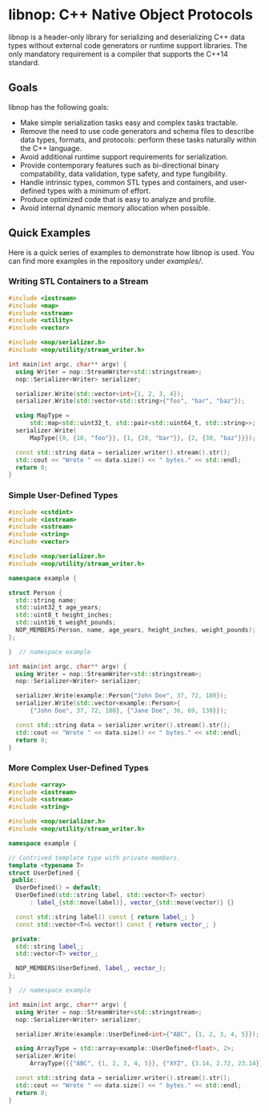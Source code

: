 # libnop: C++ Native Object Protocols

libnop is a header-only library for serializing and deserializing C++ data
types without external code generators or runtime support libraries. The only
mandatory requirement is a compiler that supports the C++14 standard.

## Goals

libnop has the following goals:

  * Make simple serialization tasks easy and complex tasks tractable.
  * Remove the need to use code generators and schema files to describe data
    types, formats, and protocols: perform these tasks naturally within the C++
    language.
  * Avoid additional runtime support requirements for serialization.
  * Provide contemporary features such as bi-directional binary compatability,
    data validation, type safety, and type fungibility.
  * Handle intrinsic types, common STL types and containers, and user-defined
    types with a minimum of effort.
  * Produce optimized code that is easy to analyze and profile.
  * Avoid internal dynamic memory allocation when possible.

## Quick Examples

Here is a quick series of examples to demonstrate how libnop is used. You can
find more examples in the repository under *examples/*.

### Writing STL Containers to a Stream

```C++
#include <iostream>
#include <map>
#include <sstream>
#include <utility>
#include <vector>

#include <nop/serializer.h>
#include <nop/utility/stream_writer.h>

int main(int argc, char** argv) {
  using Writer = nop::StreamWriter<std::stringstream>;
  nop::Serializer<Writer> serializer;

  serializer.Write(std::vector<int>{1, 2, 3, 4});
  serializer.Write(std::vector<std::string>{"foo", "bar", "baz"});

  using MapType =
      std::map<std::uint32_t, std::pair<std::uint64_t, std::string>>;
  serializer.Write(
      MapType{{0, {10, "foo"}}, {1, {20, "bar"}}, {2, {30, "baz"}}});

  const std::string data = serializer.writer().stream().str();
  std::cout << "Wrote " << data.size() << " bytes." << std::endl;
  return 0;
}
```

### Simple User-Defined Types

```C++
#include <cstdint>
#include <iostream>
#include <sstream>
#include <string>
#include <vector>

#include <nop/serializer.h>
#include <nop/utility/stream_writer.h>

namespace example {

struct Person {
  std::string name;
  std::uint32_t age_years;
  std::uint8_t height_inches;
  std::uint16_t weight_pounds;
  NOP_MEMBERS(Person, name, age_years, height_inches, weight_pounds);
};

}  // namespace example

int main(int argc, char** argv) {
  using Writer = nop::StreamWriter<std::stringstream>;
  nop::Serializer<Writer> serializer;

  serializer.Write(example::Person{"John Doe", 37, 72, 180});
  serializer.Write(std::vector<example::Person>{
      {"John Doe", 37, 72, 180}, {"Jane Doe", 36, 69, 130}});

  const std::string data = serializer.writer().stream().str();
  std::cout << "Wrote " << data.size() << " bytes." << std::endl;
  return 0;
}
```

### More Complex User-Defined Types

```C++
#include <array>
#include <iostream>
#include <sstream>
#include <string>

#include <nop/serializer.h>
#include <nop/utility/stream_writer.h>

namespace example {

// Contrived template type with private members.
template <typename T>
struct UserDefined {
 public:
  UserDefined() = default;
  UserDefined(std::string label, std::vector<T> vector)
      : label_{std::move(label)}, vector_{std::move(vector)} {}

  const std::string label() const { return label_; }
  const std::vector<T>& vector() const { return vector_; }

 private:
  std::string label_;
  std::vector<T> vector_;

  NOP_MEMBERS(UserDefined, label_, vector_);
};

}  // namespace example

int main(int argc, char** argv) {
  using Writer = nop::StreamWriter<std::stringstream>;
  nop::Serializer<Writer> serializer;

  serializer.Write(example::UserDefined<int>{"ABC", {1, 2, 3, 4, 5}});

  using ArrayType = std::array<example::UserDefined<float>, 2>;
  serializer.Write(
      ArrayType{{{"ABC", {1, 2, 3, 4, 5}}, {"XYZ", {3.14, 2.72, 23.14}}}});

  const std::string data = serializer.writer().stream().str();
  std::cout << "Wrote " << data.size() << " bytes." << std::endl;
  return 0;
}
```

